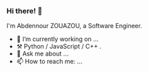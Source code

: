 ### Hi there! 👋

I'm Abdennour ZOUAZOU, a Software Engineer.


- 🔭 I’m currently working on ...
- ⚒️ Python / JavaScript / C++ .
- 💬 Ask me about ...
- 📫 How to reach me: ...
